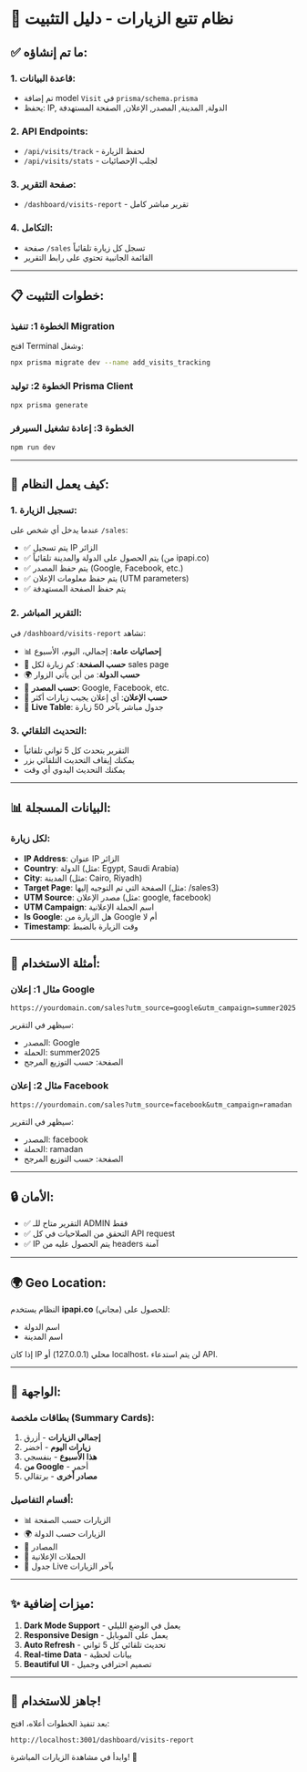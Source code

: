# 🎯 نظام تتبع الزيارات - دليل التثبيت

## ✅ ما تم إنشاؤه:

### 1. **قاعدة البيانات:**
- تم إضافة model `Visit` في `prisma/schema.prisma`
- يحفظ: IP, الدولة, المدينة, المصدر, الإعلان, الصفحة المستهدفة

### 2. **API Endpoints:**
- `/api/visits/track` - لحفظ الزيارة
- `/api/visits/stats` - لجلب الإحصائيات

### 3. **صفحة التقرير:**
- `/dashboard/visits-report` - تقرير مباشر كامل

### 4. **التكامل:**
- صفحة `/sales` تسجل كل زيارة تلقائياً
- القائمة الجانبية تحتوي على رابط التقرير

---

## 📋 خطوات التثبيت:

### الخطوة 1: تنفيذ Migration
افتح Terminal وشغل:

```bash
npx prisma migrate dev --name add_visits_tracking
```

### الخطوة 2: توليد Prisma Client
```bash
npx prisma generate
```

### الخطوة 3: إعادة تشغيل السيرفر
```bash
npm run dev
```

---

## 🎨 كيف يعمل النظام:

### 1. **تسجيل الزيارة:**
عندما يدخل أي شخص على `/sales`:
- ✅ يتم تسجيل IP الزائر
- ✅ يتم الحصول على الدولة والمدينة تلقائياً (من ipapi.co)
- ✅ يتم حفظ المصدر (Google, Facebook, etc.)
- ✅ يتم حفظ معلومات الإعلان (UTM parameters)
- ✅ يتم حفظ الصفحة المستهدفة

### 2. **التقرير المباشر:**
في `/dashboard/visits-report` تشاهد:
- 📊 **إحصائيات عامة**: إجمالي، اليوم، الأسبوع
- 📍 **حسب الصفحة**: كم زيارة لكل sales page
- 🌍 **حسب الدولة**: من أين يأتي الزوار
- 🎯 **حسب المصدر**: Google, Facebook, etc.
- 📢 **حسب الإعلان**: أي إعلان يجيب زيارات أكثر
- 🔴 **Live Table**: جدول مباشر بآخر 50 زيارة

### 3. **التحديث التلقائي:**
- التقرير يتحدث كل 5 ثواني تلقائياً
- يمكنك إيقاف التحديث التلقائي بزر
- يمكنك التحديث اليدوي أي وقت

---

## 📊 البيانات المسجلة:

### لكل زيارة:
- **IP Address**: عنوان IP الزائر
- **Country**: الدولة (مثل: Egypt, Saudi Arabia)
- **City**: المدينة (مثل: Cairo, Riyadh)
- **Target Page**: الصفحة التي تم التوجيه إليها (مثل: /sales3)
- **UTM Source**: مصدر الإعلان (مثل: google, facebook)
- **UTM Campaign**: اسم الحملة الإعلانية
- **Is Google**: هل الزيارة من Google أم لا
- **Timestamp**: وقت الزيارة بالضبط

---

## 🎯 أمثلة الاستخدام:

### مثال 1: إعلان Google
```
https://yourdomain.com/sales?utm_source=google&utm_campaign=summer2025
```
سيظهر في التقرير:
- المصدر: Google
- الحملة: summer2025
- الصفحة: حسب التوزيع المرجح

### مثال 2: إعلان Facebook
```
https://yourdomain.com/sales?utm_source=facebook&utm_campaign=ramadan
```
سيظهر في التقرير:
- المصدر: facebook
- الحملة: ramadan
- الصفحة: حسب التوزيع المرجح

---

## 🔒 الأمان:
- ✅ التقرير متاح للـ ADMIN فقط
- ✅ التحقق من الصلاحيات في كل API request
- ✅ IP يتم الحصول عليه من headers آمنة

---

## 🌍 Geo Location:
النظام يستخدم **ipapi.co** (مجاني) للحصول على:
- اسم الدولة
- اسم المدينة

إذا كان IP محلي (127.0.0.1) أو localhost، لن يتم استدعاء API.

---

## 📱 الواجهة:

### بطاقات ملخصة (Summary Cards):
1. **إجمالي الزيارات** - أزرق
2. **زيارات اليوم** - أخضر
3. **هذا الأسبوع** - بنفسجي
4. **من Google** - أحمر
5. **مصادر أخرى** - برتقالي

### أقسام التفاصيل:
- 📊 الزيارات حسب الصفحة
- 🌍 الزيارات حسب الدولة
- 🎯 المصادر
- 📢 الحملات الإعلانية
- 🔴 جدول Live بآخر الزيارات

---

## ✨ ميزات إضافية:

1. **Dark Mode Support** - يعمل في الوضع الليلي
2. **Responsive Design** - يعمل على الموبايل
3. **Auto Refresh** - تحديث تلقائي كل 5 ثواني
4. **Real-time Data** - بيانات لحظية
5. **Beautiful UI** - تصميم احترافي وجميل

---

## 🚀 جاهز للاستخدام!

بعد تنفيذ الخطوات أعلاه، افتح:
```
http://localhost:3001/dashboard/visits-report
```

وابدأ في مشاهدة الزيارات المباشرة! 🎉
